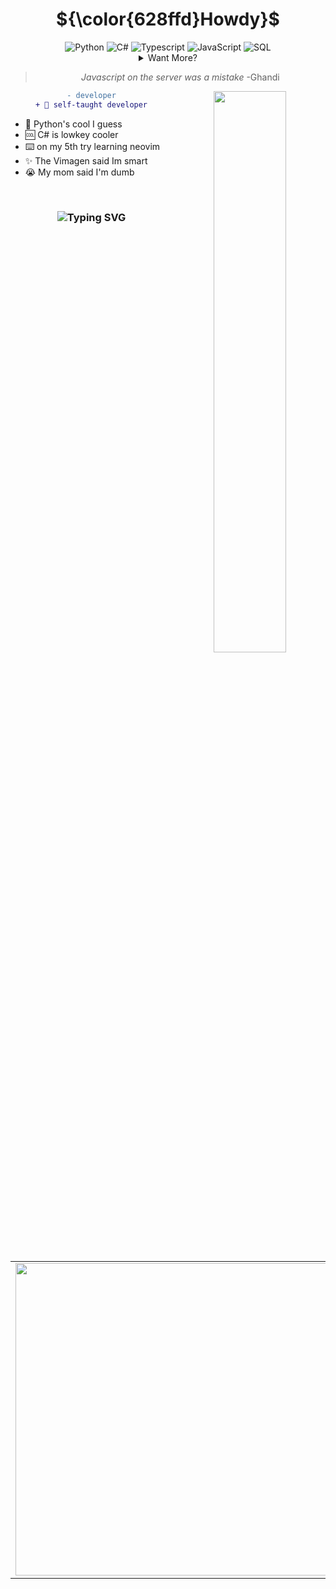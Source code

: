 <div align="center">

# ${\color{628ffd}Howdy}$

<div align="center">
    <img src="https://img.shields.io/badge/-Python-3776AB?style=flate&logo=python&logoColor=white" alt="Python">
    <img src="https://custom-icon-badges.demolab.com/badge/C%23-%23239120.svg?logo=cshrp&logoColor=white" alt="C#">
    <img src="https://img.shields.io/badge/typescript-%23007ACC.svg?style=flat&logo=typescript&logoColor=white" alt="Typescript">
    <img src="https://img.shields.io/badge/JavaScript-F7DF1E?logo=javascript&logoColor=000" alt="JavaScript">
    <img src="https://img.shields.io/badge/sqlite-%2307405e.svg?style=flat&logo=sqlite&logoColor=white" alt="SQL">
      <details>
   <summary>Want More?</summary>

   <div align="center">
    <img src="https://img.shields.io/badge/Flask-000?logo=flask&logoColor=fff" alt="Flask">
    <img src="https://img.shields.io/badge/django-%23092E20.svg?style=flat&logo=django&logoColor=white">
    <img src="https://img.shields.io/badge/Next-black?style=flat&logo=next.js&logoColor=white">
    <img src="https://img.shields.io/badge/Next-black?style=flat&logo=next.js&logoColor=white">
    <img src="https://img.shields.io/badge/DigitalOcean-%230167ff.svg?logo=digitalOcean&logoColor=white" alt="DigitalOcean">
    <img src="https://img.shields.io/badge/Godot-%23FFFFFF.svg?logo=godot-engine" alt="Godot Engine">
    <img src="https://img.shields.io/badge/figma-%23F24E1E.svg?style=flat&logo=figma&logoColor=white">
    <img src="https://img.shields.io/badge/Arc-**000000**?style=flat&logo=arc&logoColor=white">

   </div>

  </details>

<blockquote>
<em>Javascript on the server was a mistake</em> -Ghandi
</blockquote>

<img align="right" src="./crying.gif" width="48%">

<div align="center">

  ```diff
  - developer
  + 💫 self-taught developer
  ```

</div>

<div align="left">

- 🐍 Python's cool I guess
- 🆒 C# is lowkey cooler
- ⌨️ on my 5th try learning neovim
- ✨ The Vimagen said Im smart
- 😭 My mom said I'm dumb

</div>
<br>

### <div align="middle"> ![Typing SVG](https://readme-typing-svg.demolab.com?font=Fira+Code&weight=900&size=25&duration=2300&pause=2000&color=627eea&center=true&vCenter=true&random=false&width=800&height=30&lines=It+do+be+like+that...;Damn+I+Really+Need+To+Commit+More...) </div>

<div align="center">

  <table align="center">
    <tr>
      <td align="center">
        <img src="https://github-readme-stats.vercel.app/api?username=0x3at&hide_title=true&include_all_commits=true&show_icons=true&title_color=627eea&icon_color=ffffff&text_color=628ffd&bg_color=00000000&border_radius=20&border_color=white" width="500px"/>
      </td>
      <td align="center">
        <img src="https://readme-stats-thegoldenpro.vercel.app/api/top-langs/?username=0x3at&hide_title=true&layout=compact&langs_count=10&title_color=627eea&icon_color=627eea&text_color=628ffd&bg_color=00000000&border_radius=20&border_color=white" width="330px"/>
      </td>
    </tr>
  </table>
</div>

<br>

<div align="center">
</div>
